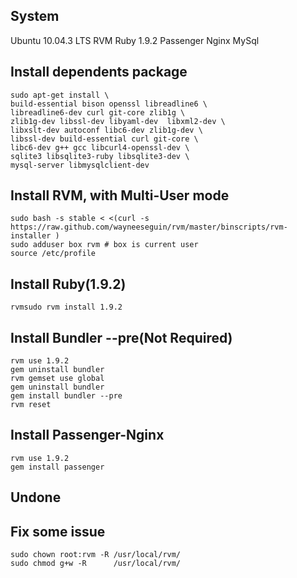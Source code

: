 
System
------------------------

Ubuntu 10.04.3 LTS
RVM
Ruby 1.9.2
Passenger
Nginx
MySql

Install dependents package
------------------------

    sudo apt-get install \
    build-essential bison openssl libreadline6 \
    libreadline6-dev curl git-core zlib1g \
    zlib1g-dev libssl-dev libyaml-dev  libxml2-dev \
    libxslt-dev autoconf libc6-dev zlib1g-dev \
    libssl-dev build-essential curl git-core \
    libc6-dev g++ gcc libcurl4-openssl-dev \
    sqlite3 libsqlite3-ruby libsqlite3-dev \
    mysql-server libmysqlclient-dev

Install RVM, with Multi-User mode
------------------------

    sudo bash -s stable < <(curl -s https://raw.github.com/wayneeseguin/rvm/master/binscripts/rvm-installer )
    sudo adduser box rvm # box is current user
    source /etc/profile

Install Ruby(1.9.2)
------------------------

    rvmsudo rvm install 1.9.2

Install Bundler --pre(Not Required)
------------------------

    rvm use 1.9.2
    gem uninstall bundler
    rvm gemset use global
    gem uninstall bundler
    gem install bundler --pre
    rvm reset

Install Passenger-Nginx
------------------------

    rvm use 1.9.2
    gem install passenger

Undone
------------------------

Fix some issue
------------------------

    sudo chown root:rvm -R /usr/local/rvm/
    sudo chmod g+w -R      /usr/local/rvm/
















